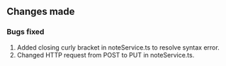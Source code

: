 ## Changes made
### Bugs fixed 
1. Added closing curly bracket in noteService.ts to resolve syntax error.
2. Changed HTTP request from POST to PUT in noteService.ts.